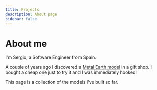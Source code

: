 ```yaml
---
title: Projects
description: About page
sidebar: false
---
```


# About me

I'm Sergio, a Software Engineer from Spain.

A couple of years ago I discovered a [Metal Earth model](https://www.metalearth.com/) in a gift shop. I bought a cheap one just to try it and I was immediately hooked!

This page is a collection of the models I've built so far.
